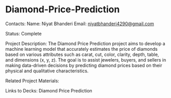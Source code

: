 # Diamond-Price-Prediction

Contacts:
Name: Niyat Bhanderi
Email: niyatbhanderi4290@gmail.com

Status: Complete

Project Description:
The Diamond Price Prediction project aims to develop a machine learning model that accurately estimates the price of diamonds based on various attributes such as carat, cut, color, clarity, depth, table, and dimensions (x, y, z). The goal is to assist jewelers, buyers, and sellers in making data-driven decisions by predicting diamond prices based on their physical and qualitative characteristics.

Related Project Materials:

Links to Decks: Diamond Price Prediction

